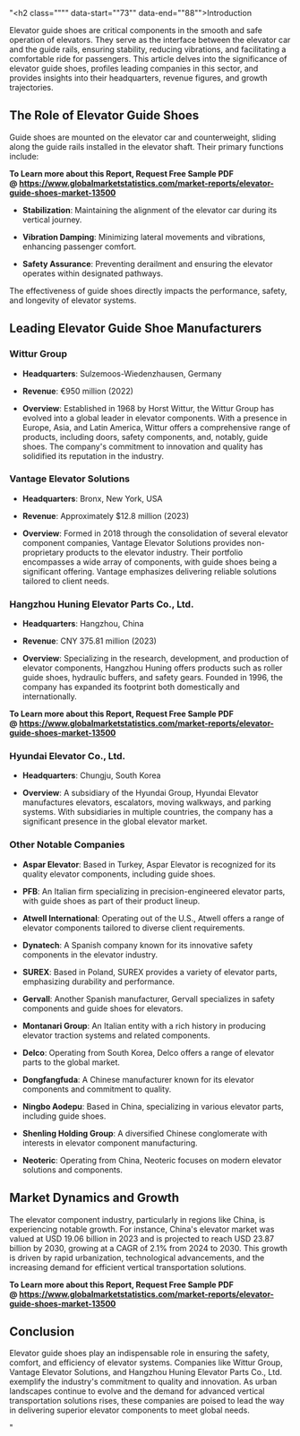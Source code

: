 "<h2 class="""" data-start=""73"" data-end=""88"">Introduction</h2>
<p class="""" data-start=""90"" data-end=""547"">Elevator guide shoes are critical components in the smooth and safe operation of elevators. They serve as the interface between the elevator car and the guide rails, ensuring stability, reducing vibrations, and facilitating a comfortable ride for passengers. This article delves into the significance of elevator guide shoes, profiles leading companies in this sector, and provides insights into their headquarters, revenue figures, and growth trajectories.</p>
<h2 class="""" data-start=""549"" data-end=""584"">The Role of Elevator Guide Shoes</h2>
<p class="""" data-start=""586"" data-end=""744"">Guide shoes are mounted on the elevator car and counterweight, sliding along the guide rails installed in the elevator shaft. Their primary functions include:</p>
<p class="""" data-start=""586"" data-end=""744""><strong>To Learn more about this Report, Request Free Sample PDF @&nbsp;<a href=""https://www.globalmarketstatistics.com/market-reports/elevator-guide-shoes-market-13500"">https://www.globalmarketstatistics.com/market-reports/elevator-guide-shoes-market-13500</a></strong></p>
<ul data-start=""746"" data-end=""1049"">
<li class="""" data-start=""746"" data-end=""841"">
<p class="""" data-start=""748"" data-end=""841""><strong data-start=""748"" data-end=""765"">Stabilization</strong>: Maintaining the alignment of the elevator car during its vertical journey.</p>
</li>
<li class="""" data-start=""842"" data-end=""940"">
<p class="""" data-start=""844"" data-end=""940""><strong data-start=""844"" data-end=""865"">Vibration Damping</strong>: Minimizing lateral movements and vibrations, enhancing passenger comfort.</p>
</li>
<li class="""" data-start=""941"" data-end=""1049"">
<p class="""" data-start=""943"" data-end=""1049""><strong data-start=""943"" data-end=""963"">Safety Assurance</strong>: Preventing derailment and ensuring the elevator operates within designated pathways.</p>
</li>
</ul>
<p class="""" data-start=""1051"" data-end=""1160"">The effectiveness of guide shoes directly impacts the performance, safety, and longevity of elevator systems.</p>
<h2 class="""" data-start=""1162"" data-end=""1206"">Leading Elevator Guide Shoe Manufacturers</h2>
<h3 class="""" data-start=""1208"" data-end=""1224"">Wittur Group</h3>
<ul data-start=""1226"" data-end=""1525"">
<li class="""" data-start=""1226"" data-end=""1278"">
<p class="""" data-start=""1228"" data-end=""1278""><strong data-start=""1228"" data-end=""1244"">Headquarters</strong>: Sulzemoos-Wiedenzhausen, Germany</p>
</li>
<li class="""" data-start=""1279"" data-end=""1313"">
<p class="""" data-start=""1281"" data-end=""1313""><strong data-start=""1281"" data-end=""1292"">Revenue</strong>: &euro;950 million (2022)</p>
</li>
<li class="""" data-start=""1314"" data-end=""1525"">
<p class="""" data-start=""1316"" data-end=""1525""><strong data-start=""1316"" data-end=""1328"">Overview</strong>: <span class=""relative -mx-px my-[-0.2rem] rounded-sm px-px py-[0.2rem]"">Established in 1968 by Horst Wittur, the Wittur Group has evolved into a global leader in elevator components.</span> <span class=""relative -mx-px my-[-0.2rem] rounded-sm px-px py-[0.2rem]"">With a presence in Europe, Asia, and Latin America, Wittur offers a comprehensive range of products, including doors, safety components, and, notably, guide shoes.</span> <span class=""relative -mx-px my-[-0.2rem] rounded-sm px-px py-[0.2rem]"">The company's commitment to innovation and quality has solidified its reputation in the industry.</span> </p>
</li>
</ul>
<h3 class="""" data-start=""1527"" data-end=""1557"">Vantage Elevator Solutions</h3>
<ul data-start=""1559"" data-end=""1912"">
<li class="""" data-start=""1559"" data-end=""1599"">
<p class="""" data-start=""1561"" data-end=""1599""><strong data-start=""1561"" data-end=""1577"">Headquarters</strong>: Bronx, New York, USA</p>
</li>
<li class="""" data-start=""1600"" data-end=""1696"">
<p class="""" data-start=""1602"" data-end=""1696""><strong data-start=""1602"" data-end=""1613"">Revenue</strong>: <span class=""relative -mx-px my-[-0.2rem] rounded-sm px-px py-[0.2rem]"">Approximately $12.8 million (2023)</span></p>
</li>
<li class="""" data-start=""1697"" data-end=""1912"">
<p class="""" data-start=""1699"" data-end=""1912""><strong data-start=""1699"" data-end=""1711"">Overview</strong>: <span class=""relative -mx-px my-[-0.2rem] rounded-sm px-px py-[0.2rem]"">Formed in 2018 through the consolidation of several elevator component companies, Vantage Elevator Solutions provides non-proprietary products to the elevator industry.</span> <span class=""relative -mx-px my-[-0.2rem] rounded-sm px-px py-[0.2rem]"">Their portfolio encompasses a wide array of components, with guide shoes being a significant offering.</span> <span class=""relative -mx-px my-[-0.2rem] rounded-sm px-px py-[0.2rem]"">Vantage emphasizes delivering reliable solutions tailored to client needs.</span></p>
</li>
</ul>
<h3 class="""" data-start=""1914"" data-end=""1958"">Hangzhou Huning Elevator Parts Co., Ltd.</h3>
<ul data-start=""1960"" data-end=""2278"">
<li class="""" data-start=""1960"" data-end=""1995"">
<p class="""" data-start=""1962"" data-end=""1995""><strong data-start=""1962"" data-end=""1978"">Headquarters</strong>: Hangzhou, China</p>
</li>
<li class="""" data-start=""1996"" data-end=""2096"">
<p class="""" data-start=""1998"" data-end=""2096""><strong data-start=""1998"" data-end=""2009"">Revenue</strong>: <span class=""relative -mx-px my-[-0.2rem] rounded-sm px-px py-[0.2rem]"">CNY 375.81 million (2023)</span></p>
</li>
<li class="""" data-start=""2097"" data-end=""2278"">
<p class="""" data-start=""2099"" data-end=""2278""><strong data-start=""2099"" data-end=""2111"">Overview</strong>: <span class=""relative -mx-px my-[-0.2rem] rounded-sm px-px py-[0.2rem]"">Specializing in the research, development, and production of elevator components, Hangzhou Huning offers products such as roller guide shoes, hydraulic buffers, and safety gears.</span> <span class=""relative -mx-px my-[-0.2rem] rounded-sm px-px py-[0.2rem]"">Founded in 1996, the company has expanded its footprint both domestically and internationally.</span> </p>
</li>
</ul>
<p><strong>To Learn more about this Report, Request Free Sample PDF @&nbsp;<a href=""https://www.globalmarketstatistics.com/market-reports/elevator-guide-shoes-market-13500"">https://www.globalmarketstatistics.com/market-reports/elevator-guide-shoes-market-13500</a></strong></p>
<h3 class="""" data-start=""2280"" data-end=""2310"">Hyundai Elevator Co., Ltd.</h3>
<ul data-start=""2312"" data-end=""2534"">
<li class="""" data-start=""2312"" data-end=""2352"">
<p class="""" data-start=""2314"" data-end=""2352""><strong data-start=""2314"" data-end=""2330"">Headquarters</strong>: Chungju, South Korea</p>
</li>
<li class="""" data-start=""2353"" data-end=""2534"">
<p class="""" data-start=""2355"" data-end=""2534""><strong data-start=""2355"" data-end=""2367"">Overview</strong>: <span class=""relative -mx-px my-[-0.2rem] rounded-sm px-px py-[0.2rem]"">A subsidiary of the Hyundai Group, Hyundai Elevator manufactures elevators, escalators, moving walkways, and parking systems.</span> <span class=""relative -mx-px my-[-0.2rem] rounded-sm px-px py-[0.2rem]"">With subsidiaries in multiple countries, the company has a significant presence in the global elevator market.</span> </p>
</li>
</ul>
<h3 class="""" data-start=""2536"" data-end=""2563"">Other Notable Companies</h3>
<ul data-start=""2565"" data-end=""3824"">
<li class="""" data-start=""2565"" data-end=""2672"">
<p class="""" data-start=""2567"" data-end=""2672""><strong data-start=""2567"" data-end=""2585"">Aspar Elevator</strong>: <span class=""relative -mx-px my-[-0.2rem] rounded-sm px-px py-[0.2rem]"">Based in Turkey, Aspar Elevator is recognized for its quality elevator components, including guide shoes.</span></p>
</li>
<li class="""" data-start=""2673"" data-end=""2769"">
<p class="""" data-start=""2675"" data-end=""2769""><strong data-start=""2675"" data-end=""2682"">PFB</strong>: <span class=""relative -mx-px my-[-0.2rem] rounded-sm px-px py-[0.2rem]"">An Italian firm specializing in precision-engineered elevator parts, with guide shoes as part of their product lineup.</span></p>
</li>
<li class="""" data-start=""2770"" data-end=""2883"">
<p class="""" data-start=""2772"" data-end=""2883""><strong data-start=""2772"" data-end=""2796"">Atwell International</strong>: <span class=""relative -mx-px my-[-0.2rem] rounded-sm px-px py-[0.2rem]"">Operating out of the U.S., Atwell offers a range of elevator components tailored to diverse client requirements.</span></p>
</li>
<li class="""" data-start=""2884"" data-end=""2985"">
<p class="""" data-start=""2886"" data-end=""2985""><strong data-start=""2886"" data-end=""2898"">Dynatech</strong>: <span class=""relative -mx-px my-[-0.2rem] rounded-sm px-px py-[0.2rem]"">A Spanish company known for its innovative safety components in the elevator industry.</span></p>
</li>
<li class="""" data-start=""2986"" data-end=""3084"">
<p class="""" data-start=""2988"" data-end=""3084""><strong data-start=""2988"" data-end=""2997"">SUREX</strong>: <span class=""relative -mx-px my-[-0.2rem] rounded-sm px-px py-[0.2rem]"">Based in Poland, SUREX provides a variety of elevator parts, emphasizing durability and performance.</span></p>
</li>
<li class="""" data-start=""3085"" data-end=""3185"">
<p class="""" data-start=""3087"" data-end=""3185""><strong data-start=""3087"" data-end=""3098"">Gervall</strong>: <span class=""relative -mx-px my-[-0.2rem] rounded-sm px-px py-[0.2rem]"">Another Spanish manufacturer, Gervall specializes in safety components and guide shoes for elevators.</span></p>
</li>
<li class="""" data-start=""3186"" data-end=""3294"">
<p class="""" data-start=""3188"" data-end=""3294""><strong data-start=""3188"" data-end=""3207"">Montanari Group</strong>: <span class=""relative -mx-px my-[-0.2rem] rounded-sm px-px py-[0.2rem]"">An Italian entity with a rich history in producing elevator traction systems and related components.</span></p>
</li>
<li class="""" data-start=""3295"" data-end=""3393"">
<p class="""" data-start=""3297"" data-end=""3393""><strong data-start=""3297"" data-end=""3306"">Delco</strong>: <span class=""relative -mx-px my-[-0.2rem] rounded-sm px-px py-[0.2rem]"">Operating from South Korea, Delco offers a range of elevator parts to the global market.</span></p>
</li>
<li class="""" data-start=""3394"" data-end=""3499"">
<p class="""" data-start=""3396"" data-end=""3499""><strong data-start=""3396"" data-end=""3412"">Dongfangfuda</strong>: <span class=""relative -mx-px my-[-0.2rem] rounded-sm px-px py-[0.2rem]"">A Chinese manufacturer known for its elevator components and commitment to quality.</span></p>
</li>
<li class="""" data-start=""3500"" data-end=""3606"">
<p class="""" data-start=""3502"" data-end=""3606""><strong data-start=""3502"" data-end=""3519"">Ningbo Aodepu</strong>: <span class=""relative -mx-px my-[-0.2rem] rounded-sm px-px py-[0.2rem]"">Based in China, specializing in various elevator parts, including guide shoes.</span></p>
</li>
<li class="""" data-start=""3607"" data-end=""3722"">
<p class="""" data-start=""3609"" data-end=""3722""><strong data-start=""3609"" data-end=""3635"">Shenling Holding Group</strong>: <span class=""relative -mx-px my-[-0.2rem] rounded-sm px-px py-[0.2rem]"">A diversified Chinese conglomerate with interests in elevator component manufacturing.</span></p>
</li>
<li class="""" data-start=""3723"" data-end=""3824"">
<p class="""" data-start=""3725"" data-end=""3824""><strong data-start=""3725"" data-end=""3737"">Neoteric</strong>: <span class=""relative -mx-px my-[-0.2rem] rounded-sm px-px py-[0.2rem]"">Operating from China, Neoteric focuses on modern elevator solutions and components.</span></p>
</li>
</ul>
<h2 class="""" data-start=""3826"" data-end=""3855"">Market Dynamics and Growth</h2>
<p class="""" data-start=""3857"" data-end=""4231"">The elevator component industry, particularly in regions like China, is experiencing notable growth. <span class=""relative -mx-px my-[-0.2rem] rounded-sm px-px py-[0.2rem]"">For instance, China's elevator market was valued at USD 19.06 billion in 2023 and is projected to reach USD 23.87 billion by 2030, growing at a CAGR of 2.1% from 2024 to 2030.</span> This growth is driven by rapid urbanization, technological advancements, and the increasing demand for efficient vertical transportation solutions.</p>
<p class="""" data-start=""3857"" data-end=""4231""><strong>To Learn more about this Report, Request Free Sample PDF @&nbsp;<a href=""https://www.globalmarketstatistics.com/market-reports/elevator-guide-shoes-market-13500"">https://www.globalmarketstatistics.com/market-reports/elevator-guide-shoes-market-13500</a></strong></p>
<h2 class="""" data-start=""4233"" data-end=""4246"">Conclusion</h2>
<p class="""" data-start=""4248"" data-end=""4745"">Elevator guide shoes play an indispensable role in ensuring the safety, comfort, and efficiency of elevator systems. Companies like Wittur Group, Vantage Elevator Solutions, and Hangzhou Huning Elevator Parts Co., Ltd. exemplify the industry's commitment to quality and innovation. As urban landscapes continue to evolve and the demand for advanced vertical transportation solutions rises, these companies are poised to lead the way in delivering superior elevator components to meet global needs.</p>"
